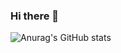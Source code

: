 ### Hi there 👋

![Anurag's GitHub stats](https://github-readme-stats-linoiten.vercel.app/api?username=linoiten&show_icons=true&theme=transparent)
<!--
**LinoIten/LinoIten** is a ✨ _special_ ✨ repository because its `README.md` (this file) appears on your GitHub profile.

Here are some ideas to get you started:

- 🔭 I’m currently working on ...
- 🌱 I’m currently learning ...
- 👯 I’m looking to collaborate on ...
- 🤔 I’m looking for help with ...
- 💬 Ask me about ...
- 📫 How to reach me: ...
- 😄 Pronouns: ...
- ⚡ Fun fact: ...
-->
